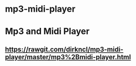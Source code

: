 # mp3-midi-player
# Mp3 and Midi Player

## https://rawgit.com/dirkncl/mp3-midi-player/master/mp3%2Bmidi-player.html
